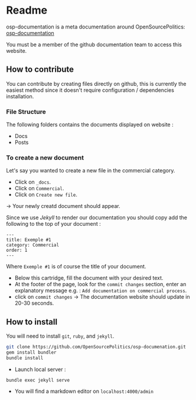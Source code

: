 # Readme

osp-documentation is a meta documentation around OpenSourcePolitics:
[osp-documentation](https://osp-documentation.herokuapp.com/)

You must be a member of the github documentation team to access this website.

## How to contribute
You can contribute by creating files directly on github, this is currently the easiest method since it doesn't require configuration / dependencies installation.

### File Structure
The following folders contains the documents displayed on website :
* Docs
* Posts

### To create a new document
Let's say you wanted to create a new file in the commercial category.

* Click on `_docs`.
* Click on `Commercial`.
* Click on `Create new file`.

-> Your newly creatd document should appear.

Since we use *Jekyll* to render our documentation you should copy add the following to the top of your document : 

```
---
title: Exemple #1
category: Commercial
order: 1
---

```
Where `Exemple #1` is of course the title of your document.

* Below this cartridge, fill the document with your desired text.
* At the footer of the page, look for the `commit changes` section, enter an explanatory message e.g. : `Add documentation on commercial process`.
* click on `commit changes`
-> The documentation website should update in 20-30 seconds.

## How to install
You will need to install `git`, `ruby`, and `jekyll`.

```bash
git clone https://github.com/OpenSourcePolitics/osp-documenation.git
gem install bundler
bundle install
```

* Launch local server :
```
bundle exec jekyll serve
```

* You will find a markdown editor on `localhost:4000/admin`
